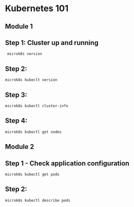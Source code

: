 # Kubernetes 101

## Module 1
## Step 1: Cluster up and running
```
 microk8s version
```
## Step 2:
```
microk8s kubeclt version
```
## Step 3:
```
microk8s kubectl cluster-info
```
## Step 4:
```
microk8s kubectl get nodes
```
## Module 2
## Step 1 - Check application configuration
```
microk8s kubectl get pods
```
## Step 2:
```
microk8s kubectl describe pods
```
